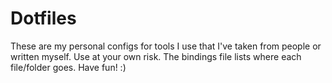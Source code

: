 # Dotfiles

These are my personal configs for tools I use that I've taken
from people or written myself. Use at your own risk. The bindings
file lists where each file/folder goes. Have fun! :)

